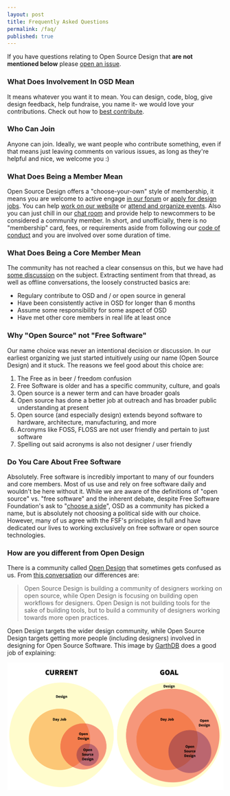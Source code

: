```yaml
---
layout: post
title: Frequently Asked Questions
permalink: /faq/
published: true
---
```


If you have questions relating to Open Source Design that **are not mentioned
below** please [open an issue](https://github.com/opensourcedesign/organization).

### What Does Involvement In OSD Mean

It means whatever you want it to mean. You can design, code, blog, give design
feedback, help fundraise, you name it- we would love your contributions. Check
out how to [best contribute](/contribute/).

### Who Can Join

Anyone can join. Ideally, we want people who contribute something, even if that
means just leaving comments on various issues, as long as they're helpful and
nice, we welcome you :)

### What Does Being a Member Mean

Open Source Design offers a "choose-your-own" style of membership, it means you
are welcome to active engage [in our forum](https://discourse.opensourcedesign.net) or [apply for design jobs](/jobs/). You can help [work on our website](https://github.com/opensourcedesign/opensourcedesign.net/issues) or [attend and organize events](/events/). Also you can just chill in our [chat room](https://chat.opensourcedesign.net) and provide help to newcommers to be considered a community member. In short, and unofficially, there is no "membership" card, fees, or requirements aside from following our [code of conduct](/code-of-conduct/) and you are involved over some duration of time.

### What Does Being a Core Member Mean

The community has not reached a clear consensus on this, but we have had [some discussion](
https://github.com/opensourcedesign/organization/issues/61) on the subject. Extracting sentiment from that thread, as well as offline conversations, the loosely constructed basics are:

- Regulary contribute to OSD and / or open source in general
- Have been consistently active in OSD for longer than 6 months
- Assume some responsibility for some aspect of OSD
- Have met other core members in real life at least once

### Why "Open Source" not "Free Software"

Our name choice was never an intentional decision or discussion. In our earliest
organizing we just started intuitively *using* our name (Open Source Design) and
it stuck. The reasons we feel good about this choice are:

1. The Free as in beer / freedom confusion
2. Free Software is older and has a specific community, culture, and goals
3. Open source is a newer term and can have broader goals
4. Open source has done a better job at outreach and has broader public
   understanding at present
5. Open source (and especially design) extends beyond software to hardware, architecture, manufacturing, and more
6. Acronyms like FOSS, FLOSS are not user friendly and pertain to just software
7. Spelling out said acronyms is also not designer / user friendly

### Do You Care About Free Software

Absolutely. Free software is incredibly important to many of our founders and core
members. Most of us use and rely on free software daily and wouldn't be here without it. While we are aware of the definitions of "open source" vs. "free software" and the inherent debate, despite Free Software Foundation's ask to "[choose a side](https://www.gnu.org/philosophy/open-source-misses-the-point.html)", OSD as a community has picked a name, but is absolutely not choosing a political side with our choice. However, many of us agree with the FSF's principles in full and have dedicated our lives to working exclusively on free software or open source technologies.

### How are you different from Open Design

There is a community called [Open Design](https://opendesign.foundation) that
sometimes gets confused as us. From [this conversation](https://github.com/opensourcedesign/resources/issues/14) our differences are:

> Open Source Design is building a community of designers working on open
> source, while Open Design is focusing on building open workflows for
> designers.  Open Design is not building tools for the sake of building tools,
> but to build a community of designers working towards more open practices.

Open Design targets the wider design community, while Open Source Design targets
getting more people (including designers) involved in designing for Open Source
Software. This image by [GarthDB](https://garthdb.com) does a good job of
explaining:

![differences](/images/osd-vs-od.png)
